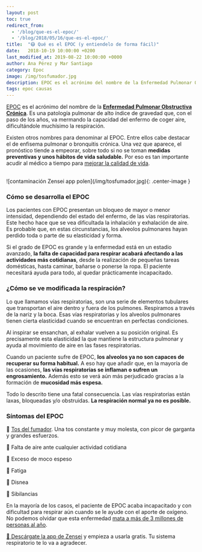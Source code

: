 ```yaml
---
layout: post
toc: true
redirect_from: 
  - '/blog/que-es-el-epoc/'
  - '/blog/2018/05/16/que-es-el-epoc/'
title:  "😷 Qué es el EPOC (y entiendelo de forma fácil)"
date:   2018-10-19 10:00:00 +0200
last_modified_at: 2019-08-22 10:00:00 +0000
author: Ana Pérez y Mar Santiago
category: Epoc
image: /img/tosfumador.jpg
description: EPOC es el acrónimo del nombre de la Enfermedad Pulmonar Obstructiva Crónica. Es una patología pulmonar de alto índice de gravedad que, con el paso de los años, va mermando la capacidad del enfermo de coger aire,...
tags: epoc causas
---
```


[EPOC](https://es.wikipedia.org/wiki/Enfermedad_pulmonar_obstructiva_cr%C3%B3nica) es el acrónimo del nombre de la **[Enfermedad Pulmonar Obstructiva Crónica](https://medlineplus.gov/spanish/ency/article/000091.htm)**. Es una patología pulmonar de alto índice de gravedad que, con el paso de los años, va mermando la capacidad del enfermo de coger aire, dificultándole muchísimo la respiración.

Existen otros nombres para denominar al EPOC. Entre ellos cabe destacar el de enfisema pulmonar o bronquitis crónica. Una vez que aparece, el pronóstico tiende a empeorar, sobre todo si no se toman **medidas preventivas y unos hábitos de vida saludable.** Por eso es tan importante acudir al médico a tiempo para [mejorar la calidad de vida](http://innovacionensalud.expobeta.com/tecnologia-de-la-salud/mejorar-la-vida-con-epoc-es-posible).

<br>
![contaminación Zensei app polen](/img/tosfumador.jpg){: .center-image }
<br>

### Cómo se desarrolla el EPOC

Los pacientes con EPOC presentan un bloqueo de mayor o menor intensidad, dependiendo del estado del enfermo, de las vías respiratorias. Este hecho hace que se vea dificultada la inhalación y exhalación de aire. Es probable que, en estas circunstancias, los alveolos pulmonares hayan perdido toda o parte de su elasticidad y forma. 

Si el grado de EPOC es grande y la enfermedad está en un estadio avanzado, **la falta de capacidad para respirar acabará afectando a las actividades más cotidianas**, desde la realización de pequeñas tareas domésticas, hasta caminar, bañarse o ponerse la ropa. El paciente necesitará ayuda para todo, al quedar prácticamente incapacitado.
 
### ¿Cómo se ve modificada la respiración?

Lo que llamamos vías respiratorias, son una serie de elementos tubulares que transportan el aire dentro y fuera de los pulmones. Respiramos a través de la nariz y la boca. Esas vías respiratorias y los alveolos pulmonares tienen cierta elasticidad cuando se encuentran en perfectas condiciones.

Al inspirar se ensanchan, al exhalar vuelven a su posición original. Es precisamente esta elasticidad la que mantiene la estructura pulmonar y ayuda al movimiento de aire en las fases respiratorias.

Cuando un paciente sufre de EPOC, **los alveolos ya no son capaces de recuperar su forma habitual.** A eso hay que añadir que, en la mayoría de las ocasiones, **las vías respiratorias se inflaman o sufren un engrosamiento.** Además esto se verá aún más perjudicado gracias a la formación de **mucosidad más espesa.**

Todo lo descrito tiene una fatal consecuencia. Las vías respiratorias están laxas, bloqueadas y/o obstruidas. **La respiración normal ya no es posible.**

### Síntomas del EPOC

🤧 [Tos del fumador](http://www.diarioinformacion.com/vida-y-estilo/salud/2017/10/27/peligro-tos-fumador/1951237.html). Una tos constante y muy molesta, con picor de garganta y grandes esfuerzos.

🤧 Falta de aire ante cualquier actividad cotidiana

🤧 Exceso de moco espeso

🤧 Fatiga

🤧 Disnea

🤧 Sibilancias

En la mayoría de los casos, el paciente de EPOC acaba incapacitado y con dificultad para respirar aún cuando se le ayude con el aporte de oxígeno. No podemos olvidar que esta enfermedad [mata a más de 3 millones de personas al año](http://www.bbc.com/mundo/noticias-41997332).

[📱 Descárgate la app de Zensei](https://zenseiapp.com) y empieza a usarla gratis. Tu sistema respiratorio te lo va a agradecer.

